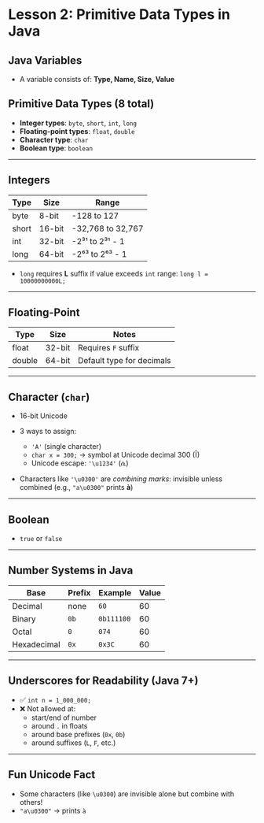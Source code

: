 # Lesson 2: Primitive Data Types in Java

## Java Variables
- A variable consists of: **Type, Name, Size, Value**

## Primitive Data Types (8 total)
- **Integer types**: `byte`, `short`, `int`, `long`
- **Floating-point types**: `float`, `double`
- **Character type**: `char`
- **Boolean type**: `boolean`

---

## Integers

| Type  | Size    | Range                     |
|-------|---------|---------------------------|
| byte  | 8-bit   | -128 to 127               |
| short | 16-bit  | -32,768 to 32,767         |
| int   | 32-bit  | -2³¹ to 2³¹ - 1           |
| long  | 64-bit  | -2⁶³ to 2⁶³ - 1           |

- `long` requires **L** suffix if value exceeds `int` range: `long l = 10000000000L;`

---

## Floating-Point

| Type   | Size     | Notes                            |
|--------|----------|----------------------------------|
| float  | 32-bit   | Requires `F` suffix              |
| double | 64-bit   | Default type for decimals        |

---

## Character (`char`)
- 16-bit Unicode
- 3 ways to assign:
  - `'A'` (single character)
  - `char x = 300;` → symbol at Unicode decimal 300 (Ĭ)
  - Unicode escape: `'\u1234'` (ሴ)

- Characters like `'\u0300'` are *combining marks*: invisible unless combined (e.g., `"a\u0300"` prints **à**)

---

## Boolean
- `true` or `false`

---

## Number Systems in Java

| Base        | Prefix     | Example    | Value |
|-------------|------------|------------|--------|
| Decimal     | none       | `60`       | 60     |
| Binary      | `0b`       | `0b111100` | 60     |
| Octal       | `0`        | `074`      | 60     |
| Hexadecimal | `0x`       | `0x3C`     | 60     |

---

## Underscores for Readability (Java 7+)

- ✅ `int n = 1_000_000;`
- ❌ Not allowed at:
    - start/end of number
    - around `.` in floats
    - around base prefixes (`0x`, `0b`)
    - around suffixes (`L`, `F`, etc.)

---

## Fun Unicode Fact
- Some characters (like `\u0300`) are invisible alone but combine with others!
- `"a\u0300"` → prints `à`
